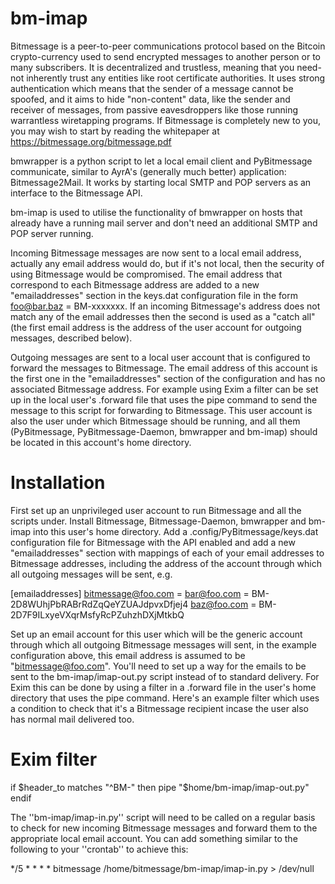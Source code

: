 bm-imap
=======

Bitmessage is a peer-to-peer communications protocol based on the Bitcoin crypto-currency used to send encrypted messages to another person or to many subscribers. It is decentralized and trustless, meaning that you need-not inherently trust any entities like root certificate authorities. It uses strong authentication which means that the sender of a message cannot be spoofed, and it aims to hide "non-content" data, like the sender and receiver of messages, from passive eavesdroppers like those running warrantless wiretapping programs. If Bitmessage is completely new to you, you may wish to start by reading the whitepaper at https://bitmessage.org/bitmessage.pdf

bmwrapper is a python script to let a local email client and PyBitmessage communicate, similar to AyrA's (generally much better) application: ﻿Bitmessage2Mail. It works by starting local SMTP and POP servers as an interface to the Bitmessage API.

bm-imap is used to utilise the functionality of bmwrapper on hosts that already have a running mail server and don't need an additional
SMTP and POP server running.

Incoming Bitmessage messages are now sent to a local email address, actually any email address would do, but if it's not local, then the security of using Bitmessage would be compromised. The email address that correspond to each Bitmessage address are added to a new "emailaddresses" section in the keys.dat configuration file in the form foo@bar.baz = BM-xxxxxxx. If an incoming Bitmessage's address does not match any of the email addresses then the second is used as a "catch all" (the first email address is the address of the user
account for outgoing messages, described below).

Outgoing messages are sent to a local user account that is configured to forward the messages to Bitmessage. The email address of this account is the first one in the "emailaddresses" section of the configuration and has no associated Bitmessage address. For example using Exim a filter can be set up in the local user's .forward file that uses the pipe command to send the message to this script for forwarding to Bitmessage. This user account is also the user under which Bitmessage should be running, and all them (PyBitmessage, PyBitmessage-Daemon, bmwrapper and bm-imap) should be located in this account's home directory.

Installation
============
First set up an unprivileged user account to run Bitmessage and all the scripts under. Install Bitmessage, Bitmessage-Daemon, bmwrapper and bm-imap into this user's home directory. Add a .config/PyBitmessage/keys.dat configuration file for Bitmessage with the API enabled and add a new "emailaddresses" section with mappings of each of your email addresses to Bitmessage addresses, including the address of the account through which all outgoing messages will be sent, e.g.

[emailaddresses]
bitmessage@foo.com =
bar@foo.com = BM-2D8WUhjPbRABrRdZqQeYZUAJdpvxDfjej4
baz@foo.com = BM-2D7F9ILxyeVXqrMsfyRcPZuhzhDXjMtkbQ

Set up an email account for this user which will be the generic account through which all outgoing Bitmessage messages will sent, in the example configuration above, this email address is assumed to be "bitmessage@foo.com". You'll need to set up a way for the emails to be sent to the bm-imap/imap-out.py script instead of to standard delivery. For Exim this can be done by using a filter in a .forward file in the user's home directory that uses the pipe command. Here's an example filter which uses a condition to check that it's a Bitmessage recipient incase the user also has normal mail delivered too.

# Exim filter
if
   $header_to matches "^BM-"
then
   pipe "$home/bm-imap/imap-out.py"
endif

The ''bm-imap/imap-in.py'' script will need to be called on a regular basis to check for new incoming Bitmessage messages and forward them to the appropriate local email account. You can add something similar to the following to your ''crontab'' to achieve this:

*/5 * * * * bitmessage /home/bitmessage/bm-imap/imap-in.py > /dev/null

